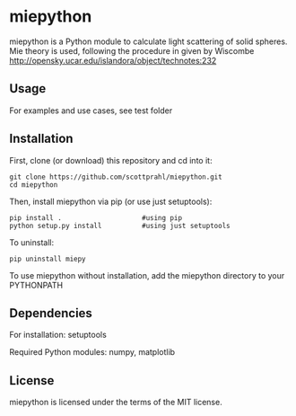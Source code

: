 miepython
==============
miepython is a Python module to calculate light scattering of solid spheres. Mie theory is used, following the procedure in given by Wiscombe http://opensky.ucar.edu/islandora/object/technotes:232


Usage
--------------
For examples and use cases, see test folder

Installation
--------------
First, clone (or download) this repository and cd into it:

```shell
git clone https://github.com/scottprahl/miepython.git
cd miepython
```

Then, install miepython via pip (or use just setuptools):

```shell
pip install .                    #using pip
python setup.py install          #using just setuptools
```

To uninstall:

```shell
pip uninstall miepy 
```

To use miepython without installation, add the miepython directory to your PYTHONPATH


Dependencies
--------------
For installation: setuptools

Required Python modules: numpy, matplotlib


License
--------------
miepython is licensed under the terms of the MIT license.